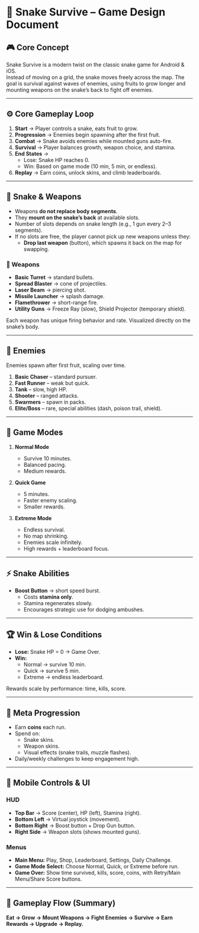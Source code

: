 # 🐍 Snake Survive – Game Design Document

## 🎮 Core Concept
Snake Survive is a modern twist on the classic snake game for Android & iOS.  
Instead of moving on a grid, the snake moves freely across the map. The goal is survival against waves of enemies, using fruits to grow longer and mounting weapons on the snake’s back to fight off enemies.

---

## ⚙️ Core Gameplay Loop
1. **Start** → Player controls a snake, eats fruit to grow.  
2. **Progression** → Enemies begin spawning after the first fruit.  
3. **Combat** → Snake avoids enemies while mounted guns auto-fire.  
4. **Survival** → Player balances growth, weapon choice, and stamina.  
5. **End States** →  
   - Lose: Snake HP reaches 0.  
   - Win: Based on game mode (10 min, 5 min, or endless).  
6. **Replay** → Earn coins, unlock skins, and climb leaderboards.

---

## 🐍 Snake & Weapons
- Weapons **do not replace body segments**.  
- They **mount on the snake’s back** at available slots.  
- Number of slots depends on snake length (e.g., 1 gun every 2–3 segments).  
- If no slots are free, the player cannot pick up new weapons unless they:  
  - **Drop last weapon** (button), which spawns it back on the map for swapping.  

### 🔫 Weapons
- **Basic Turret** → standard bullets.  
- **Spread Blaster** → cone of projectiles.  
- **Laser Beam** → piercing shot.  
- **Missile Launcher** → splash damage.  
- **Flamethrower** → short-range fire.  
- **Utility Guns** → Freeze Ray (slow), Shield Projector (temporary shield).  

Each weapon has unique firing behavior and rate. Visualized directly on the snake’s body.

---

## 👾 Enemies
Enemies spawn after first fruit, scaling over time.  

1. **Basic Chaser** – standard pursuer.  
2. **Fast Runner** – weak but quick.  
3. **Tank** – slow, high HP.  
4. **Shooter** – ranged attacks.  
5. **Swarmers** – spawn in packs.  
6. **Elite/Boss** – rare, special abilities (dash, poison trail, shield).  

---

## 🎯 Game Modes
1. **Normal Mode**  
   - Survive 10 minutes.  
   - Balanced pacing.  
   - Medium rewards.  

2. **Quick Game**  
   - 5 minutes.  
   - Faster enemy scaling.  
   - Smaller rewards.  

3. **Extreme Mode**  
   - Endless survival.  
   - No map shrinking.  
   - Enemies scale infinitely.  
   - High rewards + leaderboard focus.  

---

## ⚡ Snake Abilities
- **Boost Button** → short speed burst.  
  - Costs **stamina only**.  
  - Stamina regenerates slowly.  
  - Encourages strategic use for dodging ambushes.  

---

## 🏆 Win & Lose Conditions
- **Lose:** Snake HP = 0 → Game Over.  
- **Win:**  
  - Normal → survive 10 min.  
  - Quick → survive 5 min.  
  - Extreme → endless leaderboard.  

Rewards scale by performance: time, kills, score.  

---

## 🔄 Meta Progression
- Earn **coins** each run.  
- Spend on:  
  - Snake skins.  
  - Weapon skins.  
  - Visual effects (snake trails, muzzle flashes).  
- Daily/weekly challenges to keep engagement high.  

---

## 📱 Mobile Controls & UI

### HUD
- **Top Bar** → Score (center), HP (left), Stamina (right).  
- **Bottom Left** → Virtual joystick (movement).  
- **Bottom Right** → Boost button + Drop Gun button.  
- **Right Side** → Weapon slots (shows mounted guns).  

### Menus
- **Main Menu:** Play, Shop, Leaderboard, Settings, Daily Challenge.  
- **Game Mode Select:** Choose Normal, Quick, or Extreme before run.  
- **Game Over:** Show time survived, kills, score, coins, with Retry/Main Menu/Share Score buttons.

---

## 🔄 Gameplay Flow (Summary)
**Eat → Grow → Mount Weapons → Fight Enemies → Survive → Earn Rewards → Upgrade → Replay.**

